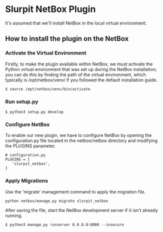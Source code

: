 # Slurpit NetBox Plugin

It's assumed that we'll install NetBox in the local virtual environment.

## How to install the plugin on the NetBox

 ### Activate the Virtual Environment
 
Firstly, to make the plugin available within NetBox, we must activate the Python virtual environment that was set up during the NetBox installation; you can do this by finding the path of the virtual environment, which typically is /opt/netbox/venv/ if you followed the default installation guide.

 ```
$ source /opt/netbox/venv/bin/activate
 ```

 ### Run setup.py

 ```
$ python3 setup.py develop
 ```

 ### Configure NetBox
 
To enable our new plugin, we have to configure NetBox by opening the configuration.py file located in the netbox/netbox directory and modifying the PLUGINS parameter.

 ```
# configuration.py
PLUGINS = [
    'slurpit_netbox',
]
 ``` 

 

 ### Apply Migrations

Use the 'migrate' management command to apply the migration file.

```
python netbox/manage.py migrate slurpit_netbox
```

After saving the file, start the NetBox development server if it isn't already running.

 ```
$ python3 manage.py runserver 0.0.0.0:8000 --insecure
 ```
